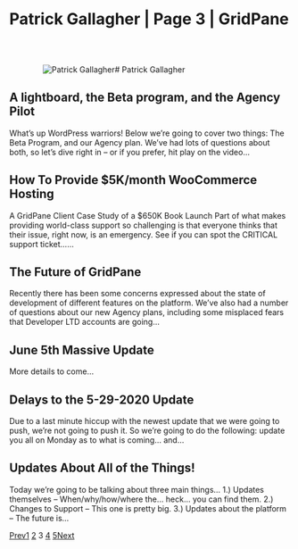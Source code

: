# Patrick Gallagher | Page 3 | GridPane

![Patrick Gallagher](data:image/svg+xml,%3Csvg%20xmlns='http://www.w3.org/2000/svg'%20width='60'%20height='60'%20viewBox='0%200%2060%2060'%3E%3C/svg%3E)![Patrick Gallagher](https://secure.gravatar.com/avatar/f3b80d7067f913a4c3f4f28a64c96732?s=120&d=identicon&r=g)# Patrick Gallagher

## A lightboard, the Beta program, and the Agency Pilot

[](https://gridpane.com/blog/beta-and-agency/)What’s up WordPress warriors! Below we’re going to cover two things: The Beta Program, and our Agency plan. We’ve had lots of questions about both, so let’s dive right in – or if you prefer, hit play on the video…

## How To Provide $5K/month WooCommerce Hosting

[](https://gridpane.com/blog/how-to-provide-5k-month-woocommerce-hosting/)A GridPane Client Case Study of a $650K Book Launch Part of what makes providing world-class support so challenging is that everyone thinks that their issue, right now, is an emergency. See if you can spot the CRITICAL support ticket……

## The Future of GridPane

[](https://gridpane.com/blog/the-future-of-gridpane/)Recently there has been some concerns expressed about the state of development of different features on the platform. We’ve also had a number of questions about our new Agency plans, including some misplaced fears that Developer LTD accounts are going…

## June 5th Massive Update

[](https://gridpane.com/blog/june-5th-massive-update/)More details to come…

## Delays to the 5-29-2020 Update

[](https://gridpane.com/blog/delays-5292020/)Due to a last minute hiccup with the newest update that we were going to push, we’re not going to push it. So we’re going to do the following: update you all on Monday as to what is coming… and…

## Updates About All of the Things!

[](https://gridpane.com/blog/updates-about-all-of-the-things/)Today we’re going to be talking about three main things… 1.) Updates themselves – When/why/how/where the… heck… you can find them. 2.) Changes to Support – This one is pretty big. 3.) Updates about the platform – The future is…

[Prev](https://gridpane.com/blog/author/patrick/page/2/)[1](https://gridpane.com/blog/author/patrick/)
[2](https://gridpane.com/blog/author/patrick/page/2/)
3
[4](https://gridpane.com/blog/author/patrick/page/4/)
[5](https://gridpane.com/blog/author/patrick/page/5/)[Next](https://gridpane.com/blog/author/patrick/page/4/)
 

